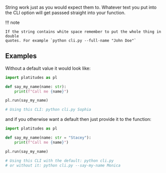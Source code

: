 String work just as you would expect them to. Whatever text you put into the CLI option will get passsed straight into your function.

!!! note

    If the string contains white space remember to put the whole thing in double
    quotes. For example `python cli.py --full-name "John Doe"`

## Examples

Without a default value it would look like:


```python
import platitudes as pl

def say_my_name(name: str):
    print(f"Call me {name}")

pl.run(say_my_name)

# Using this CLI: python cli.py Sophia
```

and if you otherwise want a default then just provide it to the function:

```python
import platitudes as pl

def say_my_name(name: str = "Stacey"):
    print(f"Call me {name}")

pl.run(say_my_name)

# Using this CLI with the default: python cli.py
# or without it: python cli.py --say-my-name Monica
```
